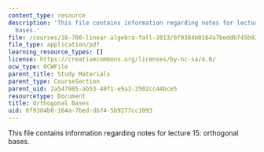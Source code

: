 ```yaml
---
content_type: resource
description: 'This file contains information regarding notes for lecture 15: orthogonal
  bases.'
file: /courses/18-700-linear-algebra-fall-2013/6f9384b0164a7beddb745b9277cc1093_MIT18_700F13_orthgnl_base.pdf
file_type: application/pdf
learning_resource_types: []
license: https://creativecommons.org/licenses/by-nc-sa/4.0/
ocw_type: OCWFile
parent_title: Study Materials
parent_type: CourseSection
parent_uid: 2a547985-ab53-49f1-e9a3-2502cc44bce5
resourcetype: Document
title: Orthogonal Bases
uid: 6f9384b0-164a-7bed-db74-5b9277cc1093
---
```

This file contains information regarding notes for lecture 15: orthogonal bases.